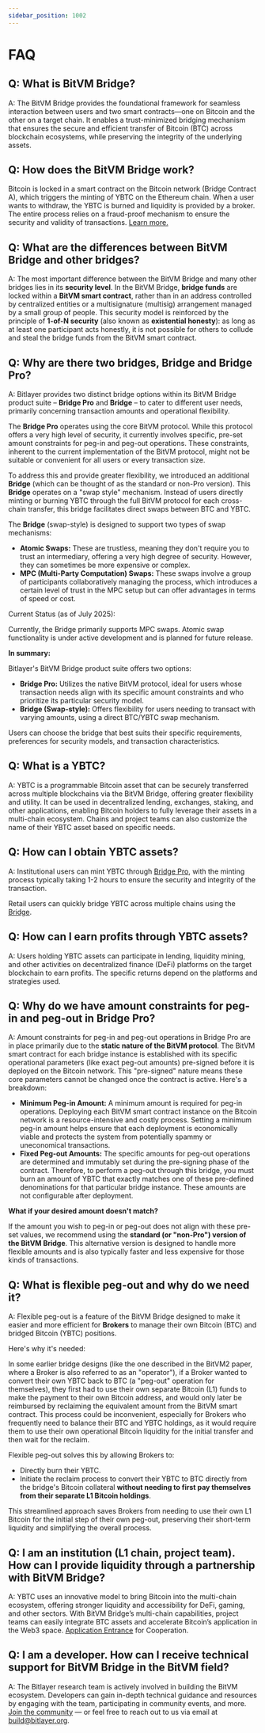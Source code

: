 ```yaml
---
sidebar_position: 1002
---
```


# FAQ


## Q: What is BitVM Bridge?

A: The BitVM Bridge provides the foundational framework for seamless interaction between users and two smart contracts—one on Bitcoin and the other on a target chain. It enables a trust-minimized bridging mechanism that ensures the secure and efficient transfer of Bitcoin (BTC) across blockchain ecosystems, while preserving the integrity of the underlying assets.

## Q: How does the BitVM Bridge work?

Bitcoin is locked in a smart contract on the Bitcoin network (Bridge Contract A), which triggers the minting of YBTC on the Ethereum chain. When a user wants to withdraw, the YBTC is burned and liquidity is provided by a broker. The entire process relies on a fraud-proof mechanism to ensure the security and validity of transactions. <a href='https://blog.bitlayer.org/introducing_bitvm_bridge/' target='_blank'>Learn more.</a>

## Q: What are the differences between BitVM Bridge and other bridges?

A: The most important difference between the BitVM Bridge and many other bridges lies in its **security level**. In the BitVM Bridge, **bridge funds** are locked within a **BitVM smart contract**, rather than in an address controlled by centralized entities or a multisignature (multisig) arrangement managed by a small group of people. This security model is reinforced by the principle of **1-of-N security** (also known as **existential honesty**): as long as at least one participant acts honestly, it is not possible for others to collude and steal the bridge funds from the BitVM smart contract.

## Q: Why are there two bridges, Bridge and Bridge Pro?

A: Bitlayer provides two distinct bridge options within its BitVM Bridge product suite – **Bridge Pro** and **Bridge** – to cater to different user needs, primarily concerning transaction amounts and operational flexibility.

The **Bridge Pro** operates using the core BitVM protocol. While this protocol offers a very high level of security, it currently involves specific, pre-set amount constraints for peg-in and peg-out operations. These constraints, inherent to the current implementation of the BitVM protocol, might not be suitable or convenient for all users or every transaction size.

To address this and provide greater flexibility, we introduced an additional **Bridge** (which can be thought of as the standard or non-Pro version). This **Bridge** operates on a "swap style" mechanism. Instead of users directly minting or burning YBTC through the full BitVM protocol for each cross-chain transfer, this bridge facilitates direct swaps between BTC and YBTC.

The **Bridge** (swap-style) is designed to support two types of swap mechanisms:

- **Atomic Swaps:** These are trustless, meaning they don't require you to trust an intermediary, offering a very high degree of security. However, they can sometimes be more expensive or complex.
- **MPC (Multi-Party Computation) Swaps:** These swaps involve a group of participants collaboratively managing the process, which introduces a certain level of trust in the MPC setup but can offer advantages in terms of speed or cost.

Current Status (as of July 2025):

Currently, the Bridge primarily supports MPC swaps. Atomic swap functionality is under active development and is planned for future release.

**In summary:**

Bitlayer's BitVM Bridge product suite offers two options:

- **Bridge Pro:** Utilizes the native BitVM protocol, ideal for users whose transaction needs align with its specific amount constraints and who prioritize its particular security model.
- **Bridge (Swap-style):** Offers flexibility for users needing to transact with varying amounts, using a direct BTC/YBTC swap mechanism.

Users can choose the bridge that best suits their specific requirements, preferences for security models, and transaction characteristics.

## Q: What is a YBTC?

A: YBTC is a programmable Bitcoin asset that can be securely transferred across multiple blockchains via the BitVM Bridge, offering greater flexibility and utility. It can be used in decentralized lending, exchanges, staking, and other applications, enabling Bitcoin holders to fully leverage their assets in a multi-chain ecosystem. Chains and project teams can also customize the name of their YBTC asset based on specific needs.

## Q: How can I obtain YBTC assets?

A: Institutional users can mint YBTC through <a href='https://bitvmbridge.bitlayer.org/testnet/bridge-pro/mint' target='_blank' >Bridge Pro</a>, with the minting process typically taking 1-2 hours to ensure the security and integrity of the transaction.

Retail users can quickly bridge YBTC across multiple chains using the <a href='https://bitvmbridge.bitlayer.org/testnet/bridge' target='_blank' >Bridge</a>.

## Q: How can I earn profits through YBTC assets?

A: Users holding YBTC assets can participate in lending, liquidity mining, and other activities on decentralized finance (DeFi) platforms on the target blockchain to earn profits. The specific returns depend on the platforms and strategies used.

## Q: Why do we have amount constraints for peg-in and peg-out in Bridge Pro?

A: Amount constraints for peg-in and peg-out operations in Bridge Pro are in place primarily due to the **static nature of the BitVM protocol**. The BitVM smart contract for each bridge instance is established with its specific operational parameters (like exact peg-out amounts) pre-signed before it is deployed on the Bitcoin network. This "pre-signed" nature means these core parameters cannot be changed once the contract is active. Here's a breakdown:

- **Minimum Peg-in Amount:** A minimum amount is required for peg-in operations. Deploying each BitVM smart contract instance on the Bitcoin network is a resource-intensive and costly process. Setting a minimum peg-in amount helps ensure that each deployment is economically viable and protects the system from potentially spammy or uneconomical transactions.
- **Fixed Peg-out Amounts:** The specific amounts for peg-out operations are determined and immutably set during the pre-signing phase of the contract. Therefore, to perform a peg-out through this bridge, you must burn an amount of YBTC that exactly matches one of these pre-defined denominations for that particular bridge instance. These amounts are not configurable after deployment.

**What if your desired amount doesn't match?**

If the amount you wish to peg-in or peg-out does not align with these pre-set values, we recommend using the **standard (or "non-Pro") version of the BitVM Bridge**. This alternative version is designed to handle more flexible amounts and is also typically faster and less expensive for those kinds of transactions.

## Q: What is flexible peg-out and why do we need it?

A: Flexible peg-out is a feature of the BitVM Bridge designed to make it easier and more efficient for **Brokers** to manage their own Bitcoin (BTC) and bridged Bitcoin (YBTC) positions.

Here's why it's needed:

In some earlier bridge designs (like the one described in the BitVM2 paper, where a Broker is also referred to as an "operator"), if a Broker wanted to convert their own YBTC back to BTC (a "peg-out" operation for themselves), they first had to use their own separate Bitcoin (L1) funds to make the payment to their own Bitcoin address, and would only later be reimbursed by reclaiming the equivalent amount from the BitVM smart contract. This process could be inconvenient, especially for Brokers who frequently need to balance their BTC and YBTC holdings, as it would require them to use their own operational Bitcoin liquidity for the initial transfer and then wait for the reclaim.

Flexible peg-out solves this by allowing Brokers to:

- Directly burn their YBTC.
- Initiate the reclaim process to convert their YBTC to BTC directly from the bridge's Bitcoin collateral **without needing to first pay themselves from their separate L1 Bitcoin holdings**.

This streamlined approach saves Brokers from needing to use their own L1 Bitcoin for the initial step of their own peg-out, preserving their short-term liquidity and simplifying the overall process.

## Q: I am an institution (L1 chain, project team). How can I provide liquidity through a partnership with BitVM Bridge?

A: YBTC uses an innovative model to bring Bitcoin into the multi-chain ecosystem, offering stronger liquidity and accessibility for DeFi, gaming, and other sectors. With BitVM Bridge’s multi-chain capabilities, project teams can easily integrate BTC assets and accelerate Bitcoin’s application in the Web3 space. <a href='https://docs.bitlayer.org/docs/BitVMBridge/join-network' target='_blank' >Application Entrance</a> for Cooperation.

## Q: I am a developer. How can I receive technical support for BitVM Bridge in the BitVM field?

A: The Bitlayer research team is actively involved in building the BitVM ecosystem. Developers can gain in-depth technical guidance and resources by engaging with the team, participating in community events, and more. [Join the community](https://t.me/bitlayer_developers) — or feel free to reach out to us via email at [build@bitlayer.org](mailto:build@bitlayer.org).
